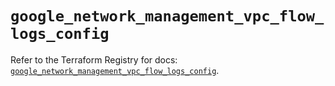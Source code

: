 # `google_network_management_vpc_flow_logs_config`

Refer to the Terraform Registry for docs: [`google_network_management_vpc_flow_logs_config`](https://registry.terraform.io/providers/hashicorp/google/6.36.1/docs/resources/network_management_vpc_flow_logs_config).
